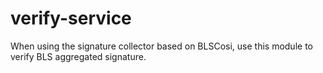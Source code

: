 # verify-service
When using the signature collector based on BLSCosi, use this module to verify BLS aggregated signature.